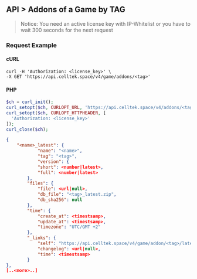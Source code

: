 ## API > Addons of a Game by TAG

> Notice: You need an active license key with IP-Whitelist or you have to wait 300 seconds for the next request

### Request Example

<!-- tabs:start -->
#### **cURL**

```cURL
curl -H 'Authorization: <license_key>' \
-X GET 'https://api.celltek.space/v4/game/addons/<tag>'
```

#### **PHP**

```php
$ch = curl_init();
curl_setopt($ch, CURLOPT_URL, 'https://api.celltek.space/v4/addons/<tag>');
curl_setopt($ch, CURLOPT_HTTPHEADER, [
  'Authorization: <license_key>'
]);
curl_close($ch);
```
<!-- tabs:end -->

```json
{
	"<name>_latest": {
			"name": "<name>",
			"tag": "<tag>",
			"version": {
			"short": <number|latest>,
			"full": <number|latest>
		},
		"files": {
			"file": <url|null>,
			"db_file": "<tag>_latest.zip",
			"db_sha256": null
		},
		"time": {
			"create_at": <timestsamp>,
			"update_at": <timestsamp>,
			"timezone": "UTC/GMT +2"
		},
		"_links": {
			"self": "https://api.celltek.space/v4/game/addon/<tag>/latest",
			"changelog": <url|null>,
			"time": <timestsamp>
		}
},
[..<more>..]
```
